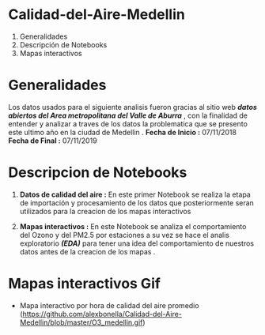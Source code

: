 # Calidad-del-Aire-Medellin
  1. Generalidades
  2. Descripción de Notebooks
  3. Mapas interactivos
  
  
# Generalidades
Los datos usados para el siguiente analisis fueron gracias al sitio web  ***datos abiertos del Area metropolitana del Valle de Aburra*** ,  con la finalidad de entender y analizar a traves  de los datos la problematica que se presento este ultimo año en la ciudad de Medellin .
    **Fecha de Inicio :** 07/11/2018
    **Fecha de Final  :** 07/11/2019

# Descripcion de Notebooks
  1.  **Datos de calidad del aire :** En este primer Notebook se realiza la etapa de importación y procesamiento de los datos que posteriormente seran utilizados para la creacion de los mapas interactivos
  
  2. **Mapas interactivos :** En este Notebook se analiza el comportamiento del Ozono y del PM2.5 por estaciones a su vez se hace el analis exploratorio ***(EDA)*** para tener una idea del comportamiento de nuestros datos antes de la creacion de los mapas .


# Mapas interactivos Gif
  * Mapa interactivo por hora de calidad del aire promedio (https://github.com/alexbonella/Calidad-del-Aire-Medellin/blob/master/O3_medellin.gif)

